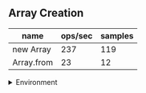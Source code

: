 ## Array Creation

|name|ops/sec|samples|
|-|-|-|
|new Array|237|119|
|Array.from|23|12|


<details>
<summary>Environment</summary>

* __Machine:__ linux x64 | 4 vCPUs | 15.2GB Mem
* __Run:__ Mon May 13 2024 15:32:27 GMT+0000 (Coordinated Universal Time)
</details>

<!--
{"environment":{"platform":"linux","arch":"x64","cpus":4,"totalMemory":15.245216369628906},"benchmarks":[{"name":"new Array","opsSec":237.22378255637034,"samples":119},{"name":"Array.from","opsSec":23.138265696374923,"samples":12}]}-->
